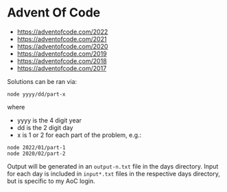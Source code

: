 # Advent Of Code

- https://adventofcode.com/2022
- https://adventofcode.com/2021
- https://adventofcode.com/2020
- https://adventofcode.com/2019
- https://adventofcode.com/2018
- https://adventofcode.com/2017

Solutions can be ran via:

```
node yyyy/dd/part-x
```

where

- yyyy is the 4 digit year
- dd is the 2 digit day
- x is 1 or 2 for each part of the problem, e.g.:

```
node 2022/01/part-1
node 2020/02/part-2
```

Output will be generated in an `output-n.txt` file in the days directory. Input for each day is included in `input*.txt` files in the respective days directory, but is specific to my AoC login.
